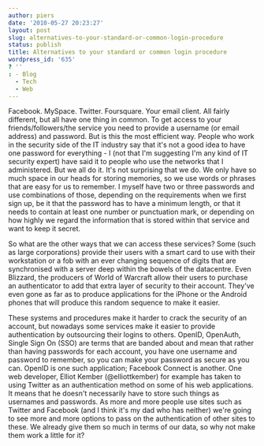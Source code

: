 ```yaml
---
author: piers
date: '2010-05-27 20:23:27'
layout: post
slug: alternatives-to-your-standard-or-common-login-procedure
status: publish
title: Alternatives to your standard or common login procedure
wordpress_id: '635'
? ''
: - Blog
  - Tech
  - Web
---
```


Facebook. MySpace. Twitter. Foursquare. Your email client. All fairly
different, but all have one thing in common. To get access to your
friends/followers/the service you need to provide a username (or email
address) and password. But is this the most efficient way. People who work in
the security side of the IT industry say that it's not a good idea to have one
password for everything - I (not that I'm suggesting I'm any kind of IT
security expert) have said it to people who use the networks that I
administered. But we all do it. It's not surprising that we do. We only have
so much space in our heads for storing memories, so we use words or phrases
that are easy for us to remember. I myself have two or three passwords and use
combinations of those, depending on the requirements when we first sign up, be
it that the password has to have a minimum length, or that it needs to contain
at least one number or punctuation mark, or depending on how highly we regard
the information that is stored within that service and want to keep it secret.

So what are the other ways that we can access these services? Some (such as
large corporations) provide their users with a smart card to use with their
workstation or a fob with an ever changing sequence of digits that are
synchronised with a server deep within the bowels of the datacentre. Even
Blizzard, the producers of World of Warcraft allow their users to purchase an
authenticator to add that extra layer of security to their account. They've
even gone as far as to produce applications for the iPhone or the Android
phones that will produce this random sequence to make it easier.

These systems and procedures make it harder to crack the security of an
account, but nowadays some services make it easier to provide authentication
by outsourcing their logins to others. OpenID, OpenAuth, Single Sign On (SSO)
are terms that are banded about and mean that rather than having passwords for
each account, you have one username and password to remember, so you can make
your password as secure as you can. OpenID is one such application; Facebook
Connect is another. One web developer, Elliot Kember (@elliottkember) for
example has taken to using Twitter as an authentication method on some of his
web applications. It means that he doesn't necessarily have to store such
things as usernames and passwords. As more and more people use sites such as
Twitter and Facebook (and I think it's my dad who has neither) we're going to
see more and more options to pass on the authentication of other sites to
these. We already give them so much in terms of our data, so why not make them
work a little for it?

